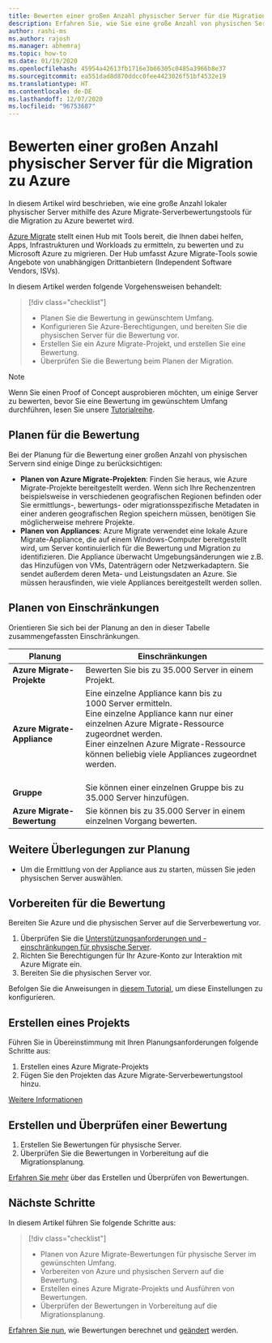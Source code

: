 ```yaml
---
title: Bewerten einer großen Anzahl physischer Server für die Migration zu Azure mit Azure Migrate | Microsoft-Dokumentation
description: Erfahren Sie, wie Sie eine große Anzahl von physischen Servern mithilfe des Azure Migrate-Diensts für die Migration zu Azure bewerten.
author: rashi-ms
ms.author: rajosh
ms.manager: abhemraj
ms.topic: how-to
ms.date: 01/19/2020
ms.openlocfilehash: 45954a42613fb1716e3b66305c0485a3966b8e37
ms.sourcegitcommit: ea551dad8d870ddcc0fee4423026f51bf4532e19
ms.translationtype: HT
ms.contentlocale: de-DE
ms.lasthandoff: 12/07/2020
ms.locfileid: "96753687"
---
```

# <a name="assess-large-numbers-of-physical-servers-for-migration-to-azure"></a>Bewerten einer großen Anzahl physischer Server für die Migration zu Azure

In diesem Artikel wird beschrieben, wie eine große Anzahl lokaler physischer Server mithilfe des Azure Migrate-Serverbewertungstools für die Migration zu Azure bewertet wird.

[Azure Migrate](migrate-services-overview.md) stellt einen Hub mit Tools bereit, die Ihnen dabei helfen, Apps, Infrastrukturen und Workloads zu ermitteln, zu bewerten und zu Microsoft Azure zu migrieren. Der Hub umfasst Azure Migrate-Tools sowie Angebote von unabhängigen Drittanbietern (Independent Software Vendors, ISVs). 


In diesem Artikel werden folgende Vorgehensweisen behandelt:
> [!div class="checklist"]
> * Planen Sie die Bewertung in gewünschtem Umfang.
> * Konfigurieren Sie Azure-Berechtigungen, und bereiten Sie die physischen Server für die Bewertung vor.
> * Erstellen Sie ein Azure Migrate-Projekt, und erstellen Sie eine Bewertung.
> * Überprüfen Sie die Bewertung beim Planen der Migration.


> [!NOTE]
> Wenn Sie einen Proof of Concept ausprobieren möchten, um einige Server zu bewerten, bevor Sie eine Bewertung im gewünschtem Umfang durchführen, lesen Sie unsere [Tutorialreihe](./tutorial-discover-physical.md).

## <a name="plan-for-assessment"></a>Planen für die Bewertung

Bei der Planung für die Bewertung einer großen Anzahl von physischen Servern sind einige Dinge zu berücksichtigen:

- **Planen von Azure Migrate-Projekten**: Finden Sie heraus, wie Azure Migrate-Projekte bereitgestellt werden. Wenn sich Ihre Rechenzentren beispielsweise in verschiedenen geografischen Regionen befinden oder Sie ermittlungs-, bewertungs- oder migrationsspezifische Metadaten in einer anderen geografischen Region speichern müssen, benötigen Sie möglicherweise mehrere Projekte.
- **Planen von Appliances**: Azure Migrate verwendet eine lokale Azure Migrate-Appliance, die auf einem Windows-Computer bereitgestellt wird, um Server kontinuierlich für die Bewertung und Migration zu identifizieren. Die Appliance überwacht Umgebungsänderungen wie z.B. das Hinzufügen von VMs, Datenträgern oder Netzwerkadaptern. Sie sendet außerdem deren Meta- und Leistungsdaten an Azure. Sie müssen herausfinden, wie viele Appliances bereitgestellt werden sollen.


## <a name="planning-limits"></a>Planen von Einschränkungen
 
Orientieren Sie sich bei der Planung an den in dieser Tabelle zusammengefassten Einschränkungen.

**Planung** | **Einschränkungen**
--- | --- 
**Azure Migrate-Projekte** | Bewerten Sie bis zu 35.000 Server in einem Projekt.
**Azure Migrate-Appliance** | Eine einzelne Appliance kann bis zu 1000 Server ermitteln.<br/> Eine einzelne Appliance kann nur einer einzelnen Azure Migrate-Ressource zugeordnet werden.<br/> Einer einzelnen Azure Migrate-Ressource können beliebig viele Appliances zugeordnet werden. <br/><br/> 
**Gruppe** | Sie können einer einzelnen Gruppe bis zu 35.000 Server hinzufügen.
**Azure Migrate-Bewertung** | Sie können bis zu 35.000 Server in einem einzelnen Vorgang bewerten.


## <a name="other-planning-considerations"></a>Weitere Überlegungen zur Planung

- Um die Ermittlung von der Appliance aus zu starten, müssen Sie jeden physischen Server auswählen. 

## <a name="prepare-for-assessment"></a>Vorbereiten für die Bewertung

Bereiten Sie Azure und die physischen Server auf die Serverbewertung vor. 

1. Überprüfen Sie die [Unterstützungsanforderungen und -einschränkungen für physische Server](migrate-support-matrix-physical.md).
2. Richten Sie Berechtigungen für Ihr Azure-Konto zur Interaktion mit Azure Migrate ein.
3. Bereiten Sie die physischen Server vor.

Befolgen Sie die Anweisungen in [diesem Tutorial](./tutorial-discover-physical.md), um diese Einstellungen zu konfigurieren.

## <a name="create-a-project"></a>Erstellen eines Projekts

Führen Sie in Übereinstimmung mit Ihren Planungsanforderungen folgende Schritte aus:

1. Erstellen eines Azure Migrate-Projekts
2. Fügen Sie den Projekten das Azure Migrate-Serverbewertungstool hinzu.

[Weitere Informationen](./create-manage-projects.md)

## <a name="create-and-review-an-assessment"></a>Erstellen und Überprüfen einer Bewertung

1. Erstellen Sie Bewertungen für physische Server.
1. Überprüfen Sie die Bewertungen in Vorbereitung auf die Migrationsplanung.

[Erfahren Sie mehr](tutorial-assess-physical.md) über das Erstellen und Überprüfen von Bewertungen.
    

## <a name="next-steps"></a>Nächste Schritte

In diesem Artikel führen Sie folgende Schritte aus:
 
> [!div class="checklist"] 
> * Planen von Azure Migrate-Bewertungen für physische Server im gewünschten Umfang.
> * Vorbereiten von Azure und physischen Servern auf die Bewertung.
> * Erstellen eines Azure Migrate-Projekts und Ausführen von Bewertungen.
> * Überprüfen der Bewertungen in Vorbereitung auf die Migrationsplanung.

[Erfahren Sie nun](concepts-assessment-calculation.md), wie Bewertungen berechnet und [geändert](how-to-modify-assessment.md) werden.